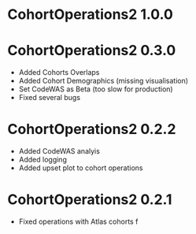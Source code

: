 # CohortOperations2 1.0.0

# CohortOperations2 0.3.0

- Added Cohorts Overlaps
- Added Cohort Demographics (missing visualisation)
- Set CodeWAS as Beta (too slow for production)
- Fixed several bugs

# CohortOperations2 0.2.2

- Added CodeWAS analyis
- Added logging
- Added upset plot to cohort operations


# CohortOperations2 0.2.1

- Fixed operations with Atlas cohorts
f
